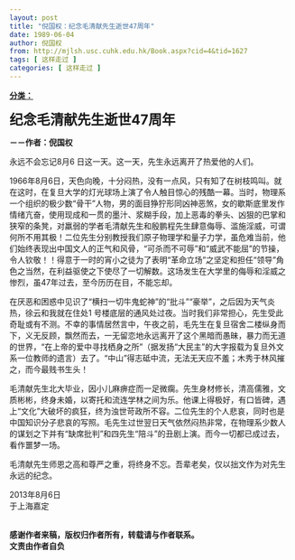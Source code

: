 ```yaml
---
layout: post
title: "倪国权：纪念毛清献先生逝世47周年"
date: 1989-06-04
author: 倪国权
from: http://mjlsh.usc.cuhk.edu.hk/Book.aspx?cid=4&tid=1627
tags: [ 这样走过 ]
categories: [ 这样走过 ]
---
```


<div style="margin: 15px 10px 10px 0px;">
 <div>
  <span id="ctl00_ContentPlaceHolder1_chapter1_SubjectLabel" style="font-weight:bold;text-decoration:underline;">
   分类：
  </span>
 </div>
 <p>
  <strong>
   <font size="5">
    纪念毛清献先生逝世47周年
   </font>
  </strong>
 </p>
 <p>
  <strong>
   －－作者：倪国权
  </strong>
 </p>
 <p>
  永远不会忘记8月6 日这一天。这一天，先生永远离开了热爱他的人们。
 </p>
 <p>
  1966年8月6日，天色向晚，十分闷热，没有一点风，只有知了在树枝鸣叫。就在这时，在复旦大学的灯光球场上演了令人触目惊心的残酷一幕。当时，物理系一个组织的极少数“骨干”人物，男的面目狰狞形同凶神恶煞，女的歇斯底里发作情绪亢奋，使用现成和一贯的墨汁、浆糊手段，加上恶毒的拳头、凶狠的巴掌和狭窄的条凳，对羸弱的学者毛清献先生和殷鹏程先生肆意侮辱、滥施淫威，可谓何所不用其极！二位先生分别教授我们原子物理学和量子力学，虽危难当前，他们始终表现出中国文人的正气和风骨，“可杀而不可辱”和“威武不能屈”的节操，令人钦敬！！得意于一时的宵小之徒为了表明“革命立场”之坚定和担任“领导”角色之当然，在利益驱使之下使尽了一切解数。这场发生在大学里的侮辱和淫威之惨烈，虽47年过去，至今历历在目，不能忘却。
 </p>
 <p>
  在厌恶和困惑中见识了“横扫一切牛鬼蛇神”的“批斗”“豪举”，之后因为天气炎热，徐云和我就在住处1 号楼底层的通风处过夜。当时我们非常担心，先生受此奇耻或有不测。不幸的事情居然言中，午夜之前，毛先生在复旦宿舍二楼纵身而下，义无反顾，飘然而去，一无留恋地永远离开了这个黑暗而愚昧，暴力而无道的世界，“在上帝的爱中寻找栖身之所”（据发扬“大民主”的大字报载为复旦外文系一位教师的遗言）去了。“中山”得志砥中流，无法无天应不羞；木秀于林风摧之，而今最贱书生头！
 </p>
 <p>
  毛清献先生北大毕业，因小儿麻痹症而一足微瘸。先生身材修长，清高儒雅，文质彬彬，终身未婚，以寄托和流连学林之间为乐。他课上得极好，有口皆碑，遇上“文化”大破坏的疯狂，终为浊世苛政所不容。二位先生的个人悲哀，同时也是中国知识分子悲哀的写照。毛先生过世翌日天气依然闷热非常，在物理系少数人的谋划之下并有“缺席批判”和四先生“陪斗”的丑剧上演。而今一切都已成过去，看作噩梦一场。
 </p>
 <p>
  毛清献先生师恩之高和尊严之重，将终身不忘。吾辈老矣，仅以拙文作为对先生永远的纪念。
 </p>
 <p>
  2013年8月6日
  <br/>
  于上海嘉定
 </p>
 <p>
  <br/>
  <strong>
   感谢作者来稿，版权归作者所有，转载请与作者联系。
   <br/>
   文责由作者自负
  </strong>
 </p>
</div>

